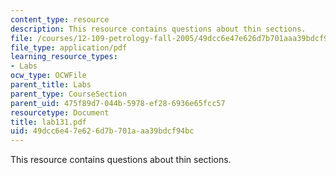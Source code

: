 ```yaml
---
content_type: resource
description: This resource contains questions about thin sections.
file: /courses/12-109-petrology-fall-2005/49dcc6e47e626d7b701aaa39bdcf94bc_lab131.pdf
file_type: application/pdf
learning_resource_types:
- Labs
ocw_type: OCWFile
parent_title: Labs
parent_type: CourseSection
parent_uid: 475f89d7-044b-5978-ef28-6936e65fcc57
resourcetype: Document
title: lab131.pdf
uid: 49dcc6e4-7e62-6d7b-701a-aa39bdcf94bc
---
```

This resource contains questions about thin sections.


